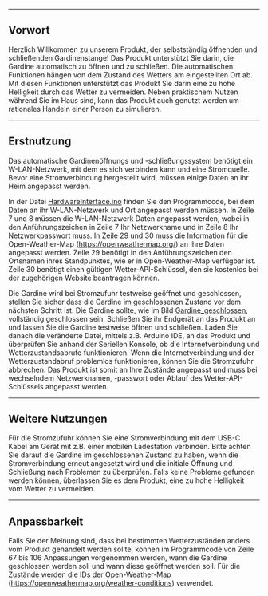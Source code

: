 ------------------------------------------------------
Vorwort
------------------------------------------------------
Herzlich Willkommen zu unserem Produkt, der selbstständig öffnenden und schließenden Gardinenstange!
Das Produkt unterstützt Sie darin, die Gardine automatisch zu öffnen und zu schließen.
Die automatischen Funktionen hängen von dem Zustand des Wetters am eingestellten Ort ab.
Mit diesen Funktionen unterstützt das Produkt Sie darin eine zu hohe Helligkeit durch das Wetter zu vermeiden.
Neben praktischem Nutzen während Sie im Haus sind, kann das Produkt auch genutzt werden um rationales Handeln einer Person zu simulieren.

------------------------------------------------------
Erstnutzung
------------------------------------------------------
Das automatische Gardinenöffnungs und -schließungssystem benötigt ein W-LAN-Netzwerk, mit dem es sich verbinden kann und eine Stromquelle.
Bevor eine Stromverbindung hergestellt wird, müssen einige Daten an ihr Heim angepasst werden.

In der Datei [HardwareInterface.ino](./HardwareInterface.ino) finden Sie den Programmcode, bei dem Daten an ihr W-LAN-Netzwerk und Ort angepasst werden müssen.
In Zeile 7 und 8 müssen die W-LAN-Netzwerk Daten angepasst werden, wobei in den Anführungszeichen in Zeile 7 Ihr Netzwerkname und in Zeile 8 Ihr Netzwerkpasswort muss.
In Zeile 29 und 30 muss die Information für die Open-Weather-Map (https://openweathermap.org/) an Ihre Daten angepasst werden.
Zeile 29 benötigt in den Anführungszeichen den Ortsnamen ihres Standpunktes, wie er in Open-Weather-Map verfügbar ist.
Zeile 30 benötigt einen gültigen Wetter-API-Schlüssel, den sie kostenlos bei der zugehörigen Website beantragen können.

Die Gardine wird bei Stromzufuhr testweise geöffnet und geschlossen, stellen Sie sicher dass die Gardine im geschlossenen Zustand vor dem nächsten Schritt ist.
Die Gardine sollte, wie im Bild [Gardine_geschlossen](./media/Gardine_geschlossen.png), vollständig geschlossen sein.
Schließen Sie ihr Endgerät an das Produkt an und lassen Sie die Gardine testweise öffnen und schließen. 
Laden Sie danach die veränderte Datei, mittels z.B. Arduino IDE, an das Produkt und überprüfen Sie anhand der Seriellen Konsole, 
ob die Internetverbindung und Wetterzustandsabrufe funktionieren.
Wenn die Internetverbindung und der Wetterzustandabruf problemlos funktionieren, können Sie die Stromzufuhr abbrechen.
Das Produkt ist somit an Ihre Zustände angepasst und muss bei wechselndem Netzwerknamen, -passwort oder Ablauf des Wetter-API-Schlüssels angepasst werden.

------------------------------------------------------
Weitere Nutzungen
------------------------------------------------------
Für die Stromzufuhr können Sie eine Stromverbindung mit dem USB-C Kabel am Gerät mit z.B. einer mobilen Ladestation verbinden. 
Bitte achten Sie darauf die Gardine im geschlossenen Zustand zu haben, wenn die Stromverbindung erneut angesetzt wird und
die initiale Öffnung und Schließung nach Problemen zu überprüfen.
Falls keine Probleme gefunden werden können, überlassen Sie es dem Produkt, eine zu hohe Helligkeit vom Wetter zu vermeiden.

------------------------------------------------------
Anpassbarkeit
------------------------------------------------------
Falls Sie der Meinung sind, dass bei bestimmten Wetterzuständen anders vom Produkt gehandelt werden sollte, können im Programmcode
von Zeile 67 bis 106 Anpassungen vorgenommen werden, wann die Gardine geschlossen werden soll und wann diese geöffnet werden soll.
Für die Zustände werden die IDs der Open-Weather-Map (https://openweathermap.org/weather-conditions) verwendet.
